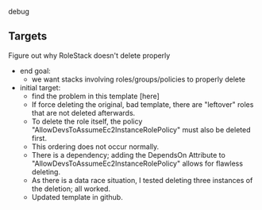 debug
## Targets

Figure out why RoleStack doesn't delete properly
- end goal:
  - we want stacks involving roles/groups/policies to properly delete
- initial target:
  - find the problem in this template [here]
  - If force deleting the original, bad template, there are "leftover" roles that are not deleted afterwards.
  - To delete the role itself, the policy "AllowDevsToAssumeEc2InstanceRolePolicy" must also be deleted first.
  - This ordering does not occur normally.
  - There is a dependency; adding the DependsOn Attribute to "AllowDevsToAssumeEc2InstanceRolePolicy" allows for flawless deleting.
  - As there is a data race situation, I tested deleting three instances of the deletion; all worked.
  - Updated template in github.
